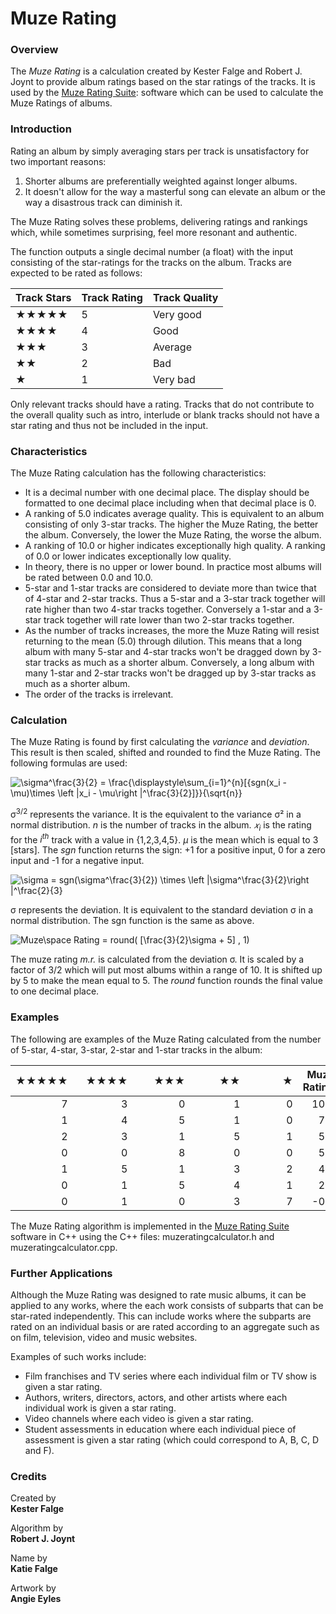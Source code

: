 # Muze Rating

### Overview

The *Muze Rating* is a calculation created by Kester Falge and Robert J. Joynt to provide album ratings based on the star ratings of the tracks. It is used by the <a href="https://github.com/Jalopy-Tech/Muze-Rating-Suite/blob/master/README.md">Muze Rating Suite</a>: software which can be used to calculate the Muze Ratings of albums.

### Introduction

Rating an album by simply averaging stars per track is unsatisfactory for two important reasons: 

1. Shorter albums are preferentially weighted against longer albums.
2. It doesn't allow for the way a masterful song can elevate an album or the way a disastrous track can diminish it. 

The Muze Rating solves these problems, delivering ratings and rankings which, while sometimes surprising, feel more resonant and authentic.

The function outputs a single decimal number (a float) with the input consisting of the star-ratings for the tracks on the album. Tracks are expected to be rated as follows:

| Track Stars | Track Rating | Track Quality |
| ----------- | ------------ | ------------- |
| ★★★★★       | 5            | Very good     |
| ★★★★        | 4            | Good          |
| ★★★         | 3            | Average       |
| ★★          | 2            | Bad           |
| ★           | 1            | Very bad      |

Only relevant tracks should have a rating. Tracks that do not contribute to the overall quality such as intro, interlude or blank tracks should not have a star rating and thus not be included in the input.

### Characteristics

The Muze Rating calculation has the following characteristics:

- It is a decimal number with one decimal place. The display should be formatted to one decimal place including when that decimal place is 0.
- A ranking of 5.0 indicates average quality. This is equivalent to an album consisting of only 3-star tracks.  The higher the Muze Rating, the better the album. Conversely, the lower the Muze Rating, the worse the album.
- A ranking of 10.0 or higher indicates exceptionally high quality. A ranking of 0.0 or lower indicates exceptionally low quality.
- In theory, there is no upper or lower bound. In practice most albums will be rated between 0.0 and 10.0.
- 5-star and 1-star tracks are considered to deviate more than twice that of 4-star and 2-star tracks. Thus a 5-star and a 3-star track together will rate higher than two 4-star tracks together. Conversely a 1-star and a 3-star track together will rate lower than two 2-star tracks together.
- As the number of tracks increases, the more the Muze Rating will resist returning to the mean (5.0) through dilution. This means that a long album with many 5-star and 4-star tracks won't be dragged down by 3-star tracks as much as a shorter album. Conversely, a long album with many 1-star and 2-star tracks won't be dragged up by 3-star tracks  as much as a shorter album.
- The order of the tracks is irrelevant.

### Calculation

The Muze Rating is found by first calculating the *variance* and *deviation*. This result is then scaled, shifted and rounded to find the Muze Rating. The following formulas are used:

<img src="https://latex.codecogs.com/gif.latex?\sigma^\frac{3}{2}&space;=&space;\frac{\displaystyle\sum_{i=1}^{n}[{sgn(x_i&space;-&space;\mu)\times&space;\left&space;|x_i&space;-&space;\mu\right&space;|^\frac{3}{2}]}}{\sqrt{n}}" title="\sigma^\frac{3}{2} = \frac{\displaystyle\sum_{i=1}^{n}[{sgn(x_i - \mu)\times \left |x_i - \mu\right |^\frac{3}{2}]}}{\sqrt{n}}" />

σ<sup>3/2</sup> represents the variance. It is the equivalent to the variance σ² in a normal distribution. *n* is the number of tracks in the album. *𝑥<sub>i</sub>* is the rating for the *i<sup>th</sup>* track with a value in {1,2,3,4,5}. *μ* is the mean which is equal to 3 [stars]. The *sgn* function returns the sign: +1 for a positive input, 0 for a zero input and -1 for a negative input.

<img src="https://latex.codecogs.com/gif.latex?\sigma&space;=&space;sgn(\sigma^\frac{3}{2})&space;\times&space;\left&space;|\sigma^\frac{3}{2}\right&space;|^\frac{2}{3}" title="\sigma = sgn(\sigma^\frac{3}{2}) \times \left |\sigma^\frac{3}{2}\right |^\frac{2}{3}" />

σ represents the deviation. It is equivalent to the standard deviation σ in a normal distribution. The sgn function is the same as above.

<img src="https://latex.codecogs.com/gif.latex?m.r.=&space;round(&space;[\frac{3}{2}\sigma&space;&plus;&space;5]&space;,&space;1)" title="Muze\space Rating = round( [\frac{3}{2}\sigma + 5] , 1)" />

The muze rating *m.r.* is calculated from the deviation σ. It is scaled by a factor of 3/2 which will put most albums within a range of 10. It is shifted up by 5 to make the mean equal to 5. The *round* function rounds the final value to one decimal place. 

### Examples

The following are examples of the Muze Rating calculated from the number of 5-star, 4-star, 3-star, 2-star and 1-star tracks in the album:

| ★★★★★ | &nbsp;&nbsp;&nbsp;★★★★ | &nbsp;&nbsp;&nbsp;&nbsp;&nbsp;&nbsp;★★★ | &nbsp;&nbsp;&nbsp;&nbsp;&nbsp;&nbsp;&nbsp;&nbsp;&nbsp;★★ | &nbsp;&nbsp;&nbsp;&nbsp;&nbsp;&nbsp;&nbsp;&nbsp;&nbsp;&nbsp;&nbsp;&nbsp;★ | Muze Rating |
| ----: | ---------------------: | --------------------------------------: | -------------------------------------------------------: | -----------------------------------------------------------: | ----------: |
|     7 |                      3 |                                       0 |                                                        1 |                                                            0 |        10.3 |
|     1 |                      4 |                                       5 |                                                        1 |                                                            0 |         7.2 |
|     2 |                      3 |                                       1 |                                                        5 |                                                            1 |         5.6 |
|     0 |                      0 |                                       8 |                                                        0 |                                                            0 |         5.0 |
|     1 |                      5 |                                       1 |                                                        3 |                                                            2 |         4.4 |
|     0 |                      1 |                                       5 |                                                        4 |                                                            1 |         2.2 |
|     0 |                      1 |                                       0 |                                                        3 |                                                            7 |        -0.3 |

The Muze Rating algorithm is implemented in the <a href="https://github.com/Jalopy-Tech/Muze-Rating-Suite/blob/master/README.md">Muze Rating Suite</a> software in C++ using the  C++ files: muzeratingcalculator.h and muzeratingcalculator.cpp.

### Further Applications

Although the Muze Rating was designed to rate music albums, it can be applied to any works, where the each work consists of subparts that can be star-rated independently. This can include works where the subparts are rated on an individual basis or are rated according to an aggregate such as on film, television, video and music websites.

Examples of such works include:

- Film franchises and TV series where each individual film or TV show is given a star rating.
- Authors, writers, directors, actors, and other artists where each individual work is given a star rating.
- Video channels where each video is given a star rating.
- Student assessments in education where each individual piece of assessment is given a star rating (which could correspond to A, B, C, D and F).

### Credits

Created by <br>**Kester Falge**

Algorithm by <br>**Robert J. Joynt**

Name by <br>**Katie Falge**

Artwork by <br>**Angie Eyles**
